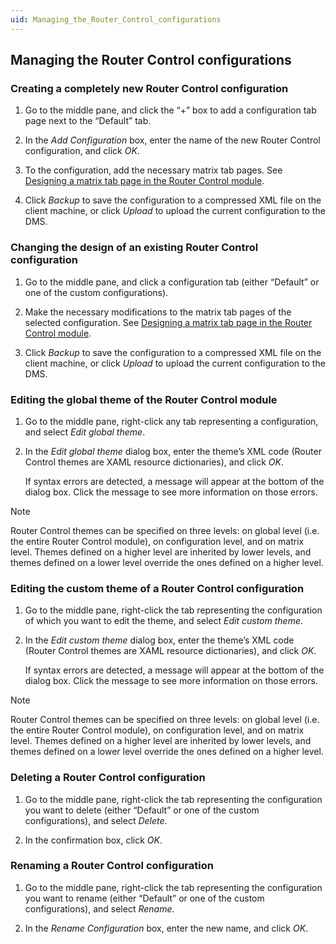 ```yaml
---
uid: Managing_the_Router_Control_configurations
---
```


## Managing the Router Control configurations

### Creating a completely new Router Control configuration

1. Go to the middle pane, and click the “+” box to add a configuration tab page next to the “Default” tab.

2. In the *Add Configuration* box, enter the name of the new Router Control configuration, and click *OK*.

3. To the configuration, add the necessary matrix tab pages. See [Designing a matrix tab page in the Router Control module](xref:Designing_a_matrix_tab_page_in_the_Router_Control_module).

4. Click *Backup* to save the configuration to a compressed XML file on the client machine, or click *Upload* to upload the current configuration to the DMS.

### Changing the design of an existing Router Control configuration

1. Go to the middle pane, and click a configuration tab (either “Default” or one of the custom configurations).

2. Make the necessary modifications to the matrix tab pages of the selected configuration. See [Designing a matrix tab page in the Router Control module](xref:Designing_a_matrix_tab_page_in_the_Router_Control_module).

3. Click *Backup* to save the configuration to a compressed XML file on the client machine, or click *Upload* to upload the current configuration to the DMS.

### Editing the global theme of the Router Control module

1. Go to the middle pane, right-click any tab representing a configuration, and select *Edit global theme*.

2. In the *Edit global theme* dialog box, enter the theme’s XML code (Router Control themes are XAML resource dictionaries), and click *OK*.

    If syntax errors are detected, a message will appear at the bottom of the dialog box. Click the message to see more information on those errors.

> [!NOTE]
> Router Control themes can be specified on three levels: on global level (i.e. the entire Router Control module), on configuration level, and on matrix level. Themes defined on a higher level are inherited by lower levels, and themes defined on a lower level override the ones defined on a higher level.

### Editing the custom theme of a Router Control configuration

1. Go to the middle pane, right-click the tab representing the configuration of which you want to edit the theme, and select *Edit custom theme*.

2. In the *Edit custom theme* dialog box, enter the theme’s XML code (Router Control themes are XAML resource dictionaries), and click *OK*.

    If syntax errors are detected, a message will appear at the bottom of the dialog box. Click the message to see more information on those errors.

> [!NOTE]
> Router Control themes can be specified on three levels: on global level (i.e. the entire Router Control module), on configuration level, and on matrix level. Themes defined on a higher level are inherited by lower levels, and themes defined on a lower level override the ones defined on a higher level.

### Deleting a Router Control configuration

1. Go to the middle pane, right-click the tab representing the configuration you want to delete (either “Default” or one of the custom configurations), and select *Delete*.

2. In the confirmation box, click *OK*.

### Renaming a Router Control configuration

1. Go to the middle pane, right-click the tab representing the configuration you want to rename (either “Default” or one of the custom configurations), and select *Rename*.

2. In the *Rename Configuration* box, enter the new name, and click *OK*.
